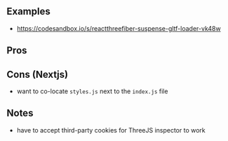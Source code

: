 ## Examples
- https://codesandbox.io/s/reactthreefiber-suspense-gltf-loader-vk48w

## Pros

## Cons (Nextjs)
- want to co-locate `styles.js` next to the `index.js` file



## Notes
- have to accept third-party cookies for ThreeJS inspector to work